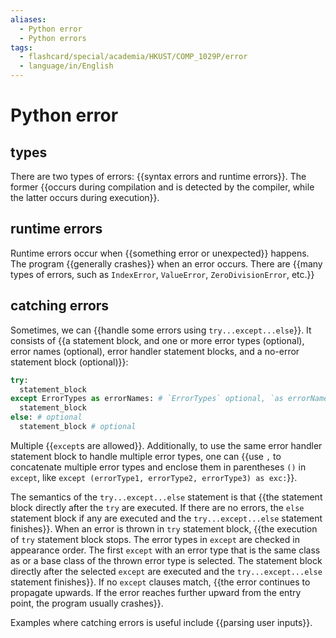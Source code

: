 ```yaml
---
aliases:
  - Python error
  - Python errors
tags:
  - flashcard/special/academia/HKUST/COMP_1029P/error
  - language/in/English
---
```


# Python error

## types

There are two types of errors: {{syntax errors and runtime errors}}. The former {{occurs during compilation and is detected by the compiler, while the latter occurs during execution}}. <!--SR:!2024-04-20,60,310!2024-04-14,55,310-->

## runtime errors

Runtime errors occur when {{something error or unexpected}} happens. The program {{generally crashes}} when an error occurs. There are {{many types of errors, such as `IndexError`, `ValueError`, `ZeroDivisionError`, etc.}} <!--SR:!2024-04-17,57,310!2024-04-29,67,310!2024-04-24,63,310-->

## catching errors

Sometimes, we can {{handle some errors using `try...except...else`}}. It consists of {{a statement block, and one or more error types (optional), error names (optional), error handler statement blocks, and a no-error statement block (optional)}}: <!--SR:!2024-04-17,58,310!2024-07-27,114,290-->

```Python
try:
  statement_block
except ErrorTypes as errorNames: # `ErrorTypes` optional, `as errorNames` optional
  statement_block
else: # optional
  statement_block # optional
```

Multiple {{`except`s are allowed}}. Additionally, to use the same error handler statement block to handle multiple error types, one can {{use `,` to concatenate multiple error types and enclose them in parentheses `()` in `except`, like `except (errorType1, errorType2, errorType3) as exc:`}}. <!--SR:!2024-04-28,66,310!2024-09-13,157,310-->

The semantics of the `try...except...else` statement is that {{the statement block directly after the `try` are executed. If there are no errors, the `else` statement block if any are executed and the `try...except...else` statement finishes}}. When an error is thrown in `try` statement block, {{the execution of `try` statement block stops. The error types in `except` are checked in appearance order. The first `except` with an error type that is the same class as or a base class of the thrown error type is selected. The statement block directly after the selected `except` are executed and the `try...except...else` statement finishes}}. If no `except` clauses match, {{the error continues to propagate upwards. If the error reaches further upward from the entry point, the program usually crashes}}. <!--SR:!2024-04-16,56,310!2024-07-03,103,290!2024-04-29,68,310-->

Examples where catching errors is useful include {{parsing user inputs}}. <!--SR:!2024-04-28,67,310-->
